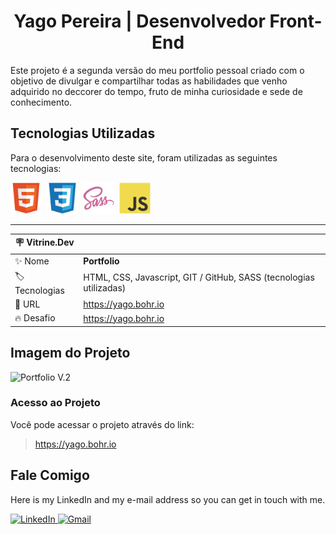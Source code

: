 <h1 align="center">Yago Pereira | Desenvolvedor Front-End</h1>

Este projeto é a segunda versão do meu portfolio pessoal criado com o objetivo de divulgar e compartilhar todas as habilidades que venho adquirido no deccorer do tempo, fruto de minha curiosidade e sede de conhecimento.

<h2>Tecnologias Utilizadas</h2>

Para o desenvolvimento deste site, foram utilizadas as seguintes tecnologias:

<div>
  <img src="https://github.com/devicons/devicon/blob/master/icons/html5/html5-original.svg" title="HTML5" alt="HTML" width="50" height="50"/>&nbsp;
  <img src="https://github.com/devicons/devicon/blob/master/icons/css3/css3-original.svg"  title="CSS3" alt="CSS" width="50" height="50"/>&nbsp;
  <img src="https://github.com/devicons/devicon/blob/master/icons/sass/sass-original.svg" title="SASS" alt="SASS" width="50" height="50"/>&nbsp;
  <img src="https://github.com/devicons/devicon/blob/master/icons/javascript/javascript-original.svg" title="JavaScript" alt="JavaScript" width="50" height="50"/>
</div>

---

<div>

| :placard: Vitrine.Dev |     |
| -------------  | --- |
| :sparkles: Nome        | **Portfolio**
| :label: Tecnologias | HTML, CSS, Javascript, GIT / GitHub, SASS (tecnologias utilizadas)
| :rocket: URL         | https://yago.bohr.io
| :fire: Desafio     | https://yago.bohr.io

</div>

<h2>Imagem do Projeto</h2>

![Portfolio V.2](img/imagem-do-projeto.png#vitrinedev)

<h3>Acesso ao Projeto</h3>

Você pode acessar o projeto através do link:

> https://yago.bohr.io

<h2>Fale Comigo</h2>

<div>
  <p>Here is my LinkedIn and my e-mail address so you can get in touch with me.</p>
  <a href="https://www.linkedin.com/in/yapeansa" target="_blank">
      <img src="https://img.shields.io/badge/linkedin-%230077B5.svg?style=for-the-badge&logo=linkedin&logoColor=white" alt="LinkedIn">
  </a>
  <a href="mailto:yago.pereira@estudante.ufjf.br" target="_blank">
      <img src="https://img.shields.io/badge/Gmail-D14836?style=for-the-badge&logo=gmail&logoColor=white" alt="Gmail">
  </a>
</div>
